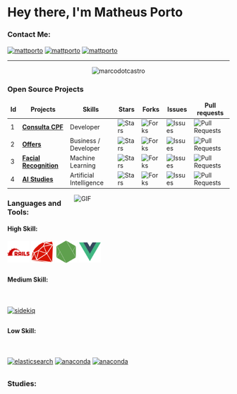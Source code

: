 # Hey there, I'm Matheus Porto 
<p align="left">    
    <h3 align="left">Contact Me:</h3>
    <a href="https://linkedin.com/in/matheus-porto" target="blank"><img align="center" src="https://cdn.jsdelivr.net/npm/simple-icons@3.0.1/icons/linkedin.svg" alt="mattporto" height="30" width="40" /></a>
    <a href="https://t.me/mattporto" target="blank"><img align="center" src="https://cdn.jsdelivr.net/npm/simple-icons@3.0.1/icons/telegram.svg" alt="mattporto" height="30" width="40" /></a>
    <a href="https://instagram.com/mttprt" target="blank"><img align="center" src="https://cdn.jsdelivr.net/npm/simple-icons@3.0.1/icons/instagram.svg" alt="mattporto" height="30" width="40" /></a>
</p>

---

<p align="center"> <img src="https://komarev.com/ghpvc/?username=MattPorto" alt="marcodotcastro" /> </p>


<h3>Open Source Projects</h3>
<table>
    <thead align="center">
        <tr border: none;>
            <td><b>Id</b></td>
	    <td><b>Projects</b></td>
	    <td><b>Skills</b></td>
            <td><b>Stars</b></td>
            <td><b>Forks</b></td>
            <td><b>Issues</b></td>
            <td><b>Pull requests</b></td>
        </tr>
    </thead>
    <tbody>
	<tr>
		<td>1</td>
            	<td><a href="https://github.com/MattPorto/consulta-cpf"><b>Consulta CPF</b></a></td>
		<td>Developer</td>
            	<td><img alt="Stars" src="https://img.shields.io/github/stars/MattPorto/consulta-cpf?style=flat-square&labelColor=343b41" /></td>
            	<td><img alt="Forks" src="https://img.shields.io/github/forks/MattPorto/consulta-cpf?style=flat-square&labelColor=343b41" /></td>
            	<td><img alt="Issues" src="https://img.shields.io/github/issues/MattPorto/consulta-cpf?style=flat-square&labelColor=343b41" /></td>
            	<td><img alt="Pull Requests" src="https://img.shields.io/github/issues-pr/MattPorto/consulta-cpf?style=flat-square&labelColor=343b41" /></td>
        </tr>
        <tr>
		<td>2</td>
		<td><a href="https://github.com/MattPorto/offers-crud"><b>Offers</b></a></td>
	 	<td>Business / Developer</td>
	    	<td><img alt="Stars" src="https://img.shields.io/github/stars/MattPorto/offers-crud?style=flat-square&labelColor=343b41" /></td>
            	<td><img alt="Forks" src="https://img.shields.io/github/forks/MattPorto/offers-crud?style=flat-square&labelColor=343b41" /></td>
            	<td><img alt="Issues" src="https://img.shields.io/github/issues/MattPorto/offers-crud?style=flat-square&labelColor=343b41" /></td>
            	<td><img alt="Pull Requests" src="https://img.shields.io/github/issues-pr/MattPorto/offers-crud?style=flat-square&labelColor=343b41" /></td>
        </tr>
        <tr>
		<td>3</td>
            	<td><a href="https://github.com/MattPorto/facial-recognition"><b>Facial Recognition</b></a></td>
		<td>Machine Learning</td>
            	<td><img alt="Stars" src="https://img.shields.io/github/stars/MattPorto/facial-recognition?style=flat-square&labelColor=343b41" /></td>
            	<td><img alt="Forks" src="https://img.shields.io/github/forks/MattPorto/facial-recognition?style=flat-square&labelColor=343b41" /></td>
            	<td><img alt="Issues" src="https://img.shields.io/github/issues/MattPorto/facial-recognition?style=flat-square&labelColor=343b41" /></td>
            	<td><img alt="Pull Requests" src="https://img.shields.io/github/issues-pr/MattPorto/facial-recognition?style=flat-square&labelColor=343b41" /></td>
        </tr>
	 <tr>
		<td>4</td>
            	<td><a href="https://github.com/MattPorto/ai_reinforcement_learning"><b>AI Studies</b></a></td>
		<td>Artificial Intelligence</td>
            	<td><img alt="Stars" src="https://img.shields.io/github/stars/MattPorto/ai_reinforcement_learning?style=flat-square&labelColor=343b41" /></td>
            	<td><img alt="Forks" src="https://img.shields.io/github/forks/MattPorto/ai_reinforcement_learning?style=flat-square&labelColor=343b41" /></td>
            	<td><img alt="Issues" src="https://img.shields.io/github/issues/MattPorto/ai_reinforcement_learning?style=flat-square&labelColor=343b41" /></td>
            	<td><img alt="Pull Requests" src="https://img.shields.io/github/issues-pr/MattPorto/ai_reinforcement_learning?style=flat-square&labelColor=343b41" /></td>
        </tr>
    </tbody>
</table>

 <img align="right" alt="GIF" src="https://media.giphy.com/media/SWoSkN6DxTszqIKEqv/giphy.gif" width="70%" height="60%" />
 <link rel="stylesheet" href="https://cdn.jsdelivr.net/gh/devicons/devicon@v2.8.2/devicon.min.css">


<h3 align="left">Languages and Tools:</h3>
    <p align="left">
        <h4 align="left">High Skill:</h4>
        <a href="https://stackshare.io/rails" target="_blank"><img src="https://github.com/devicons/devicon/blob/master/icons/rails/rails-plain-wordmark.svg"  alt="rails" width="50" height="50"/></a>
        <a href="https://stackshare.io/ruby" target="_blank"><img src="https://github.com/devicons/devicon/blob/master/icons/ruby/ruby-plain.svg" alt="ruby" width="50" height="50"/></i></a>
        <a href="https://stackshare.io/nodejs" target="_blank"><img src="https://github.com/devicons/devicon/blob/master/icons/nodejs/nodejs-plain.svg" alt="nodejs" width="50" height="50"/></a>
        <a href="https://stackshare.io/vue-js" target="_blank"><img src="https://github.com/devicons/devicon/blob/master/icons/vuejs/vuejs-original.svg" alt="vuejs" width="50" height="50"/></i></a>
        <a href="https://stackshare.io/javascript" target="_blank"><i class="devicon-javascript-plain colored" style="font-size: 40px;" alt="javascript"></i></a>
        <a href="https://stackshare.io/html5" target="_blank"><i class="devicon-html5-plain colored" style="font-size: 40px;" alt="html5"></i></a>
        <a href="https://stackshare.io/git" target="_blank"><i class="devicon-git-plain colored" style="font-size: 40px;" alt="git"></i></a>
        <a href="https://stackshare.io/github" target="_blank"><i class="devicon-github-plain colored" style="font-size: 40px;" alt="github"></i></a>
        <a href="https://stackshare.io/linux" target="_blank"><i class="devicon-linux-plain colored" style="font-size: 40px;" alt="linux"></i></a>
        <a href="https://stackshare.io/ubuntu" target="_blank"><i class="devicon-ubuntu-plain colored" style="font-size: 40px;" alt="ubuntu"></i></a>
        <h4 align="left">Medium Skill:</h4>
        <a href="https://stackshare.io/search/q=aws" target="_blank"><i class="devicon-amazonwebservices-original colored" style="font-size: 40px;" alt="aws"></i></a>
        <a href="https://stackshare.io/heroku" target="_blank"><i class="devicon-heroku-plain colored" style="font-size: 50px;" alt="heroku"></i></a>
        <a href="https://stackshare.io/docker" target="_blank"><i class="devicon-docker-plain-wordmark colored" style="font-size: 40px;" alt="docker"></i></a>
        <a href="https://stackshare.io/vagrant" target="_blank"><i class="devicon-vagrant-plain colored" style="font-size: 40px;" alt="vagrant"></i></a>
        <a href="https://stackshare.io/angular" target="_blank"><i class="devicon-angularjs-plain colored" style="font-size: 40px;" alt="angularjs"></i></a>
	      <a href="https://stackshare.io/postgresql" target="_blank"><i class="devicon-postgresql-plain colored" style="font-size: 40px;" alt="postgresql"></i></a>
        <a href="https://stackshare.io/mysql" target="_blank"><i class="devicon-mysql-plain-wordmark colored" style="font-size: 50px;" alt="mysql"></i></a>
        <a href="https://stackshare.io/mongodb" target="_blank"><i class="devicon-mongodb-plain-wordmark colored" style="font-size: 50px;" alt="mongodb"></i></a>
        <a href="https://stackshare.io/python" target="_blank"><i class="devicon-python-plain colored" style="font-size: 50px;" alt="python"></i></a>        
        <a href="https://stackshare.io/sidekiq" target="_blank"><img src="https://img.stackshare.io/service/1078/4b7277462dadad85454ab427ce3f0ca7.png" alt="sidekiq" width="50" height="50" /></a>
        <h4 align="left">Low Skill:</h4>
        <a href="https://stackshare.io/elasticsearch" target="_blank"><img src="https://vocon-it.com/wp-content/uploads/2016/11/elasticsearch_logo.png" alt="elasticsearch" width="100" height="50" /></a>
        <a href="https://stackshare.io/redis" target="_blank"><i class="devicon-redis-plain colored" style="font-size: 50px;" alt="redis"></i></a>
        <a href="https://stackshare.io/django" target="_blank"><i class="devicon-django-plain colored" style="font-size: 50px;" alt="django"></i></a>
        <a href="https://stackshare.io/anaconda" target="_blank"><img src="https://img.stackshare.io/service/4168/vB6sRNsh_400x400.jpg" alt="anaconda" width="40" height="40" /></a>
        <a href="https://stackshare.io/tensorflow" target="_blank"><img src="https://img.stackshare.io/service/4717/FtFnqC38_400x400.png" alt="anaconda" width="40" height="40" /></a>
    </p>
    <h3 align="left">Studies:</h3>
    <p align="left">
      <a href="https://stackshare.io/ruby" target="_blank"><i class="devicon-ruby-plain colored" alt="ruby" style="font-size: 40px;"></i>
      <a href="https://stackshare.io/rails" target="_blank"><i class="devicon-rails-plain-wordmark colored" style="font-size: 40px;" alt="rails"></i></a>
      <a href="https://stackshare.io/vue-js" target="_blank"><i class="devicon-vuejs-plain colored" style="font-size: 40px;" alt="vuejs"></i></a>
    </p>

